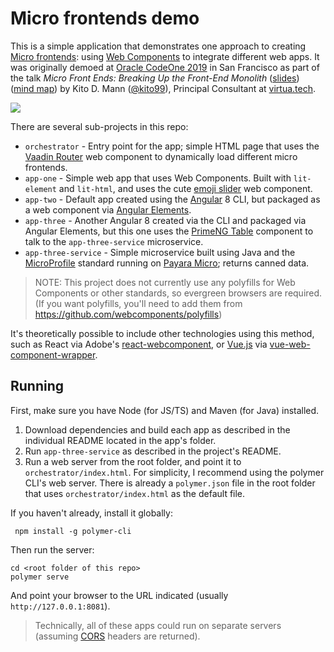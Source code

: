 # Micro frontends demo

This is a simple application that demonstrates one approach to creating 
[Micro frontends](https://martinfowler.com/articles/micro-frontends.html): 
using [Web Components](https://developer.mozilla.org/en-US/docs/Web/Web_Components) to integrate different web apps. It was originally 
demoed at [Oracle CodeOne 2019](https://www.oracle.com/code-one/) in San Francisco as part of the talk 
_Micro Front Ends: Breaking Up the Front-End Monolith_ ([slides](https://virtua.tech/slides/micro-frontends)) 
([mind map](https://www.mindmeister.com/1229898832)) by Kito D. Mann ([@kito99](https://twitter.com/kito99)), 
Principal Consultant at [virtua.tech](http://virtua.tech).

![](https://github.com/kito99/micro-frontends-demo/blob/master/microfrontend-demo.gif)

There are several sub-projects in this repo:

* `orchestrator` - Entry point for the app; simple HTML page that uses the [Vaadin Router](https://vaadin.com/router) 
web component to dynamically 
load different micro frontends.
* `app-one` - Simple web app that uses Web Components. Built with `lit-element` and `lit-html`, and uses the cute 
[emoji slider](https://vaadin.com/router) web component.
* `app-two` - Default app created using the [Angular](http://angular.io) 8 CLI, but packaged as a web component via 
[Angular Elements](https://angular.io/guide/elements).
* `app-three` - Another Angular 8 created via the CLI and packaged via Angular Elements, but this one uses the [PrimeNG 
Table](https://www.primefaces.org/primeng/#/table) component to talk to the `app-three-service` microservice.
* `app-three-service` - Simple microservice built using Java and the [MicroProfile](https://microprofile.io/) standard 
running on [Payara Micro](https://www.payara.fish/software/payara-server/payara-micro/); returns canned data.

> NOTE: This project does not currently use any polyfills for Web Components or other standards, so evergreen browsers 
are required. (If you want polyfills, you'll need to add them from https://github.com/webcomponents/polyfills)

It's theoretically possible to include other technologies using this method, such as React via Adobe's 
[react-webcomponent](https://github.com/adobe/react-webcomponent), or [Vue.js](https://vuejs.org/) via 
[vue-web-component-wrapper](https://github.com/vuejs/vue-web-component-wrapper). 

## Running 

First, make sure you have Node (for JS/TS) and Maven (for Java) installed.

1. Download dependencies and build each app as described in the individual README located in the app's folder.
2. Run `app-three-service` as described in the project's README.
3. Run a web server from the root folder, and point it to `orchestrator/index.html`. For simplicity, I 
recommend using the polymer CLI's web server. There is already a `polymer.json` file in the root folder
that uses `orchestrator/index.html` as the default file.

If you haven't already, install it globally:
    
```
 npm install -g polymer-cli
```

Then run the server:

```
cd <root folder of this repo>
polymer serve
```
And point your browser to the URL indicated (usually `http://127.0.0.1:8081`).

> Technically, all of these apps could run on separate servers (assuming 
[CORS](https://developer.mozilla.org/en-US/docs/Web/HTTP/CORS) headers are returned).
